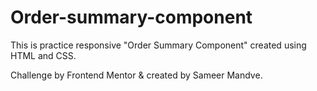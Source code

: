 # Order-summary-component
This is practice responsive "Order Summary Component" created using HTML and CSS.

Challenge by Frontend Mentor & created by Sameer Mandve.
